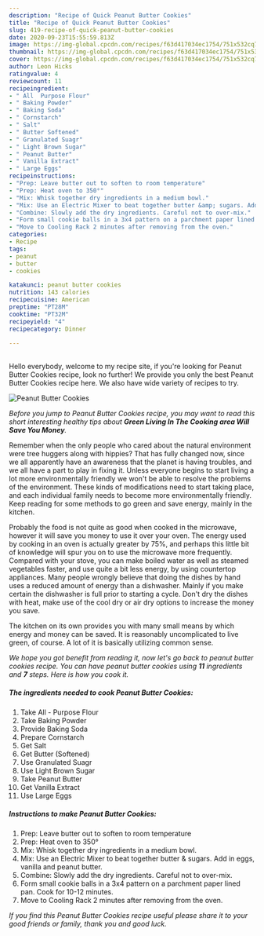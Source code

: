 ```yaml
---
description: "Recipe of Quick Peanut Butter Cookies"
title: "Recipe of Quick Peanut Butter Cookies"
slug: 419-recipe-of-quick-peanut-butter-cookies
date: 2020-09-23T15:55:59.813Z
image: https://img-global.cpcdn.com/recipes/f63d417034ec1754/751x532cq70/peanut-butter-cookies-recipe-main-photo.jpg
thumbnail: https://img-global.cpcdn.com/recipes/f63d417034ec1754/751x532cq70/peanut-butter-cookies-recipe-main-photo.jpg
cover: https://img-global.cpcdn.com/recipes/f63d417034ec1754/751x532cq70/peanut-butter-cookies-recipe-main-photo.jpg
author: Leon Hicks
ratingvalue: 4
reviewcount: 11
recipeingredient:
- " All  Purpose Flour"
- " Baking Powder"
- " Baking Soda"
- " Cornstarch"
- " Salt"
- " Butter Softened"
- " Granulated Suagr"
- " Light Brown Sugar"
- " Peanut Butter"
- " Vanilla Extract"
- " Large Eggs"
recipeinstructions:
- "Prep: Leave butter out to soften to room temperature"
- "Prep: Heat oven to 350°"
- "Mix: Whisk together dry ingredients in a medium bowl."
- "Mix: Use an Electric Mixer to beat together butter &amp; sugars. Add in eggs, vanilla and peanut butter."
- "Combine: Slowly add the dry ingredients. Careful not to over-mix."
- "Form small cookie balls in a 3x4 pattern on a parchment paper lined pan. Cook for 10-12 minutes."
- "Move to Cooling Rack 2 minutes after removing from the oven."
categories:
- Recipe
tags:
- peanut
- butter
- cookies

katakunci: peanut butter cookies 
nutrition: 143 calories
recipecuisine: American
preptime: "PT28M"
cooktime: "PT32M"
recipeyield: "4"
recipecategory: Dinner

---
```

<br>
Hello everybody, welcome to my recipe site, if you're looking for Peanut Butter Cookies recipe, look no further! We provide you only the best Peanut Butter Cookies recipe here. We also have wide variety of recipes to try.
<br>


![Peanut Butter Cookies](https://img-global.cpcdn.com/recipes/f63d417034ec1754/751x532cq70/peanut-butter-cookies-recipe-main-photo.jpg)

<i>Before you jump to Peanut Butter Cookies recipe, you may want to read this short interesting healthy tips about 
<strong>Green Living In The Cooking area Will Save You Money</strong>.</i>
</br>

Remember when the only people who cared about the natural environment were tree huggers along with hippies? That has fully changed now, since we all apparently have an awareness that the planet is having troubles, and we all have a part to play in fixing it. Unless everyone begins to start living a lot more environmentally friendly we won't be able to resolve the problems of the environment. These kinds of modifications need to start taking place, and each individual family needs to become more environmentally friendly. Keep reading for some methods to go green and save energy, mainly in the kitchen.

Probably the food is not quite as good when cooked in the microwave, however it will save you money to use it over your oven. The energy used by cooking in an oven is actually greater by 75%, and perhaps this little bit of knowledge will spur you on to use the microwave more frequently. Compared with your stove, you can make boiled water as well as steamed vegetables faster, and use quite a bit less energy, by using countertop appliances. Many people wrongly believe that doing the dishes by hand uses a reduced amount of energy than a dishwasher. Mainly if you make certain the dishwasher is full prior to starting a cycle. Don't dry the dishes with heat, make use of the cool dry or air dry options to increase the money you save.

The kitchen on its own provides you with many small means by which energy and money can be saved. It is reasonably uncomplicated to live green, of course. A lot of it is basically utilizing common sense.


<i>We hope you got benefit from reading it, now let's go back to peanut butter cookies recipe. You can have peanut butter cookies using <strong>11</strong> ingredients and <strong>7</strong> steps. Here is how you cook it.
</i>

##### The ingredients needed to cook Peanut Butter Cookies:

1. Take  All - Purpose Flour
1. Take  Baking Powder
1. Provide  Baking Soda
1. Prepare  Cornstarch
1. Get  Salt
1. Get  Butter (Softened)
1. Use  Granulated Suagr
1. Use  Light Brown Sugar
1. Take  Peanut Butter
1. Get  Vanilla Extract
1. Use  Large Eggs


##### Instructions to make Peanut Butter Cookies:

1. Prep: Leave butter out to soften to room temperature
1. Prep: Heat oven to 350°
1. Mix: Whisk together dry ingredients in a medium bowl.
1. Mix: Use an Electric Mixer to beat together butter &amp; sugars. Add in eggs, vanilla and peanut butter.
1. Combine: Slowly add the dry ingredients. Careful not to over-mix.
1. Form small cookie balls in a 3x4 pattern on a parchment paper lined pan. Cook for 10-12 minutes.
1. Move to Cooling Rack 2 minutes after removing from the oven.


<i>If you find this Peanut Butter Cookies recipe useful please share it to your good friends or family, thank you and good luck.</i>
